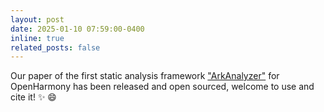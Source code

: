 ```yaml
---
layout: post
date: 2025-01-10 07:59:00-0400
inline: true
related_posts: false
---
```


Our paper of the first static analysis framework ["ArkAnalyzer"](https://gitee.com/openharmony-sig/arkanalyzer) for OpenHarmony has been released and open sourced, welcome to use and cite it! :sparkles: :smile:
